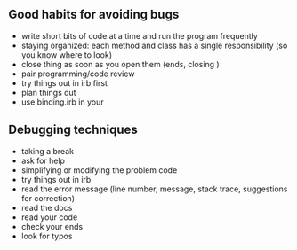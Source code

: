 ## Good habits for avoiding bugs
- write short bits of code at a time and run the program frequently
- staying organized: each method and class has a single responsibility (so you know where to look)
- close thing as soon as you open them (ends, closing <tags>)
- pair programming/code review
- try things out in irb first
- plan things out
- use binding.irb in your



## Debugging techniques
- taking a break
- ask for help
- simplifying or modifying the problem code
- try things out in irb
- read the error message (line number, message, stack trace, suggestions for correction)
- read the docs
- read your code
- check your ends
- look for typos
